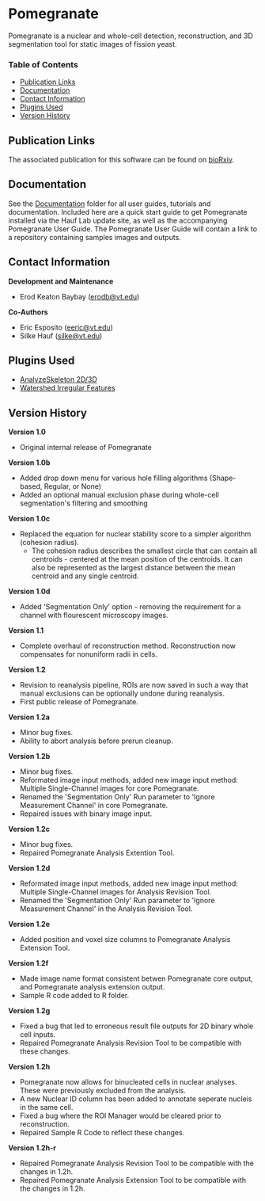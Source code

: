 # Pomegranate 
Pomegranate is a nuclear and whole-cell detection, reconstruction, and 3D segmentation tool for static images of fission yeast.

### Table of Contents
* [Publication Links](#publication-links)
* [Documentation](#documentation)
* [Contact Information](#contact-information)
* [Plugins Used](#cplugins-used)
* [Version History](#version-history)

## Publication Links
The associated publication for this software can be found on [bioRxiv](https://www.biorxiv.org/content/10.1101/2020.07.07.191932v2).

## Documentation
See the [Documentation](https://github.com/erodb/Pomegranate/tree/master/documentation) folder for all user guides, tutorials and documentation. Included here are a quick start guide to get Pomegranate installed via the Hauf Lab update site, as well as the accompanying Pomegranate User Guide. The Pomegranate User Guide will contain a link to a repository containing samples images and outputs. 

## Contact Information
**Development and Maintenance** 
* Erod Keaton Baybay (erodb@vt.edu)

**Co-Authors** 
* Eric Esposito (eeric@vt.edu)
* Silke Hauf (silke@vt.edu)

## Plugins Used
* [AnalyzeSkeleton 2D/3D](https://imagejdocu.tudor.lu/doku.php?id=plugin:analysis:analyzeskeleton:start#installation)
* [Watershed Irregular Features](https://imagej.net/BioVoxxel_Toolbox.html#Watershed_Irregular_Features)

## Version History
**Version 1.0** 
* Original internal release of Pomegranate

**Version 1.0b** 
* Added drop down menu for various hole filling algorithms (Shape-based, Regular, or None)
* Added an optional manual exclusion phase during whole-cell segmentation's filtering and smoothing

**Version 1.0c** 
* Replaced the equation for nuclear stability score to a simpler algorithm (cohesion radius).
  * The cohesion radius describes the smallest circle that can contain all centroids - centered at the mean position of the centroids. It can also be represented as the largest distance between the mean centroid and any single centroid.

**Version 1.0d** 
* Added 'Segmentation Only' option - removing the requirement for a channel with flourescent microscopy images.

**Version 1.1** 
* Complete overhaul of reconstruction method. Reconstruction now compensates for nonuniform radii in cells.

**Version 1.2** 
* Revision to reanalysis pipeline, ROIs are now saved in such a way that manual exclusions can be optionally undone during reanalysis.
* First public release of Pomegranate.

**Version 1.2a** 
* Minor bug fixes.
* Ability to abort analysis before prerun cleanup.

**Version 1.2b** 
* Minor bug fixes.
* Reformated image input methods, added new image input method: Multiple Single-Channel images for core Pomegranate.
* Renamed the 'Segmentation Only' Run parameter to 'Ignore Measurement Channel' in core Pomegranate.
* Repaired issues with binary image input.

**Version 1.2c** 
* Minor bug fixes.
* Repaired Pomegranate Analysis Extention Tool.

**Version 1.2d** 
* Reformated image input methods, added new image input method: Multiple Single-Channel images for Analysis Revision Tool.
* Renamed the 'Segmentation Only' Run parameter to 'Ignore Measurement Channel' in the Analysis Revision Tool.

**Version 1.2e** 
* Added position and voxel size columns to Pomegranate Analysis Extension Tool.

**Version 1.2f** 
* Made image name format consistent betwen Pomegranate core output, and Pomegranate analysis extension output.
* Sample R code added to R folder.

**Version 1.2g** 
* Fixed a bug that led to erroneous result file outputs for 2D binary whole cell inputs.
* Repaired Pomegranate Analysis Revision Tool to be compatible with these changes.

**Version 1.2h** 
* Pomegranate now allows for binucleated cells in nuclear analyses. These were previously excluded from the analysis.
* A new Nuclear ID column has been added to annotate seperate nucleis in the same cell.
* Fixed a bug where the ROI Manager would be cleared prior to reconstruction.
* Repaired Sample R Code to reflect these changes.

**Version 1.2h-r** 
* Repaired Pomegranate Analysis Revision Tool to be compatible with the changes in 1.2h.
* Repaired Pomegranate Analysis Extension Tool to be compatible with the changes in 1.2h.
